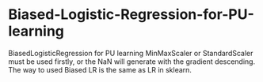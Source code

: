# Biased-Logistic-Regression-for-PU-learning
BiasedLogisticRegression for PU learning
MinMaxScaler or StandardScaler must be used firstly, or the NaN will generate with the gradient descending. The way to used Biased LR is the same as LR in sklearn.
